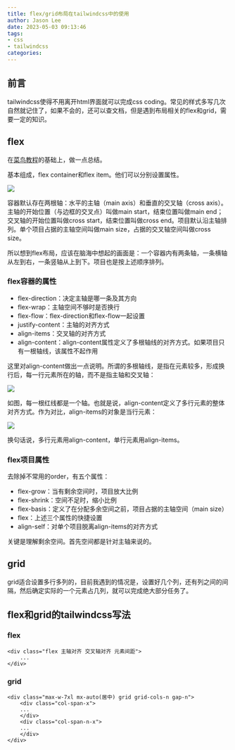 ```yaml
---
title: flex/grid布局在tailwindcss中的使用
author: Jason Lee
date: 2023-05-03 09:13:46
tags: 
- css
- tailwindcss
categories:
---
```


## 前言

tailwindcss使得不用离开html界面就可以完成css coding。常见的样式多写几次自然就记住了，如果不会的，还可以查文档，但是遇到布局相关的flex和grid，需要一定的知识。

## flex

在[菜鸟教程](https://www.runoob.com/w3cnote/flex-grammar.html)的基础上，做一点总结。

基本组成，flex container和flex item。他们可以分别设置属性。

![](https://fastly.jsdelivr.net/gh/li199-code/blog-imgs@main/16830806001751683080598915.png)

容器默认存在两根轴：水平的主轴（main axis）和垂直的交叉轴（cross axis）。主轴的开始位置（与边框的交叉点）叫做main start，结束位置叫做main end；交叉轴的开始位置叫做cross start，结束位置叫做cross end。项目默认沿主轴排列。单个项目占据的主轴空间叫做main size，占据的交叉轴空间叫做cross size。

所以想到flex布局，应该在脑海中想起的画面是：一个容器内有两条轴，一条横轴从左到右，一条竖轴从上到下。项目也是按上述顺序排列。

### flex容器的属性

- flex-direction：决定主轴是哪一条及其方向
- flex-wrap：主轴空间不够时是否换行
- flex-flow：flex-direction和flex-flow一起设置
- justify-content：主轴的对齐方式
- align-items：交叉轴的对齐方式
- align-content：align-content属性定义了多根轴线的对齐方式。如果项目只有一根轴线，该属性不起作用

这里对align-content做出一点说明。所谓的多根轴线，是指在元素较多，形成换行后，每一行元素所在的轴，而不是指主轴和交叉轴：

![](https://fastly.jsdelivr.net/gh/li199-code/blog-imgs@main/16830822436551683082242968.png)

如图，每一根红线都是一个轴。也就是说，align-content定义了多行元素的整体对齐方式。作为对比，align-items的对象是当行元素：

![](https://fastly.jsdelivr.net/gh/li199-code/blog-imgs@main/16830824356581683082435406.png)

换句话说，多行元素用align-content，单行元素用align-items。

### flex项目属性

去除掉不常用的order，有五个属性：

- flex-grow：当有剩余空间时，项目放大比例
- flex-shrink：空间不足时，缩小比例
- flex-basis：定义了在分配多余空间之前，项目占据的主轴空间（main size）
- flex：上述三个属性的快捷设置
- align-self：对单个项目脱离align-items的对齐方式

关键是理解剩余空间。首先空间都是针对主轴来说的。

## grid

grid适合设置多行多列的，目前我遇到的情况是，设置好几个列，还有列之间的间隔，然后确定实际的一个元素占几列，就可以完成绝大部分任务了。

## flex和grid的tailwindcss写法

### flex

```
<div class="flex 主轴对齐 交叉轴对齐 元素间距">
    ...
</div>
```

### grid
```
<div class="max-w-7xl mx-auto(居中) grid grid-cols-n gap-n">
    <div class="col-span-x">
    ...
    </div>
    <div class="col-span-n-x">
    ...
    </div>
</div>
```


